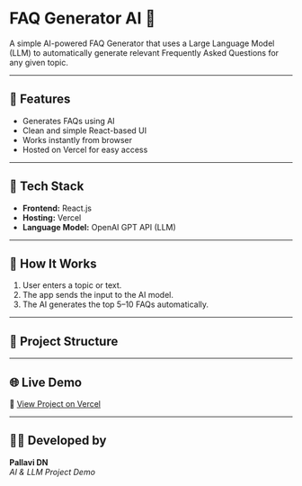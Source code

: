 # FAQ Generator AI 🤖

A simple AI-powered FAQ Generator that uses a Large Language Model (LLM) to automatically generate relevant Frequently Asked Questions for any given topic.

---

## 🚀 Features
- Generates FAQs using AI
- Clean and simple React-based UI
- Works instantly from browser
- Hosted on Vercel for easy access

---

## 🧩 Tech Stack
- **Frontend:** React.js  
- **Hosting:** Vercel  
- **Language Model:** OpenAI GPT API (LLM)

---

## 🧠 How It Works
1. User enters a topic or text.  
2. The app sends the input to the AI model.  
3. The AI generates the top 5–10 FAQs automatically.  

---

## 🧰 Project Structure

---

## 🌐 Live Demo
🔗 [View Project on Vercel](https://faq-generator-ai.vercel.app)

---

## 👩‍💻 Developed by
**Pallavi DN**  
*AI & LLM Project Demo*
